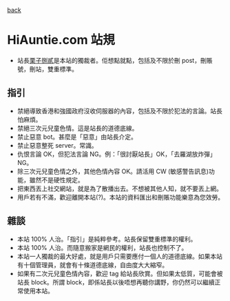 [back](index.md)

# HiAuntie.com 站規

* 站長[栗子捌貳](https://hiauntie.com/@luzi82)是本站的獨裁者。佢想點就點，包括及不限於刪 post，刪賬號，刪站，雙重標準。

## 指引

* 禁絕導致香港和強國政府沒收伺服器的內容，包括及不限於犯法的言論。站長怕麻煩。
* 禁絕三次元兒童色情。這是站長的道德底線。
* 禁止惡意 bot。甚麼是「惡意」由站長介定。
* 禁止惡意整死 server。常識。
* 仇恨言論 OK，但犯法言論 NG。例：「很討厭站長」OK，「去羅湖放炸彈」NG。
* 除三次元兒童色情之外，其他色情內容 OK。請活用 CW (敏感警告訊息)功能，雖然不是硬性規定。
* 把東西丟上社交網站，就是為了散播出去。不想被其他人知，就不要丟上網。
* 用戶若有不滿，歡迎離開本站(?)。本站的資料匯出和刪賬功能樂意為您效勞。

## 雜談

* 本站 100% 人治。「指引」是純粹參考。站長保留雙重標準的權利。
* 本站 100% 人治。而隨意搬家是網民的權利，站長也控制不了。
* 本站一人獨裁的最大好處，就是用戶只需要應付一個人的道德底線。如果本站有十個管理員，就會有十條道德底線，自由度大大縮窄。
* 如果有二次元兒童色情內容，歡迎 tag 給站長欣賞。但如果太低質，可能會被站長 block。所謂 block，即係站長以後唔想再聽你講野，你仍然可以繼續正常使用本站。
